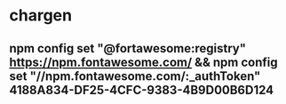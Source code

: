 # chargen

## npm config set "@fortawesome:registry" https://npm.fontawesome.com/ && npm config set "//npm.fontawesome.com/:_authToken" 4188A834-DF25-4CFC-9383-4B9D00B6D124